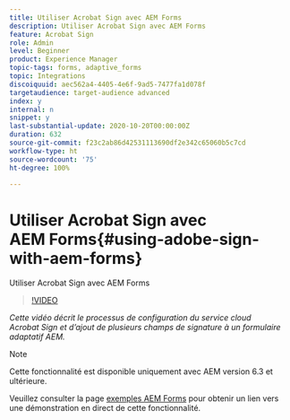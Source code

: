 ```yaml
---
title: Utiliser Acrobat Sign avec AEM Forms
description: Utiliser Acrobat Sign avec AEM Forms
feature: Acrobat Sign
role: Admin
level: Beginner
product: Experience Manager
topic-tags: forms, adaptive_forms
topic: Integrations
discoiquuid: aec562a4-4405-4e6f-9ad5-7477fa1d078f
targetaudience: target-audience advanced
index: y
internal: n
snippet: y
last-substantial-update: 2020-10-20T00:00:00Z
duration: 632
source-git-commit: f23c2ab86d42531113690df2e342c65060b5c7cd
workflow-type: ht
source-wordcount: '75'
ht-degree: 100%

---
```



# Utiliser Acrobat Sign avec AEM Forms{#using-adobe-sign-with-aem-forms}

Utiliser Acrobat Sign avec AEM Forms

>[!VIDEO](https://video.tv.adobe.com/v/18696?quality=12&learn=on)

*Cette vidéo décrit le processus de configuration du service cloud Acrobat Sign et d’ajout de plusieurs champs de signature à un formulaire adaptatif AEM.*

>[!NOTE]
>
>Cette fonctionnalité est disponible uniquement avec AEM version 6.3 et ultérieure.

Veuillez consulter la page [exemples AEM Forms](https://forms.enablementadobe.com/content/samples/samples.html?query=0#formsandsign) pour obtenir un lien vers une démonstration en direct de cette fonctionnalité.
